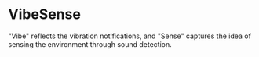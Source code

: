# VibeSense
"Vibe" reflects the vibration notifications, and "Sense" captures the idea of sensing the environment through sound detection.
